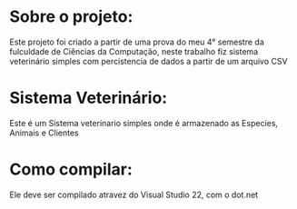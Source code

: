 # Sobre o projeto:
Este projeto foi criado a partir de uma prova do meu 4° semestre da fulculdade de Ciências da Computação, neste trabalho fiz sistema veterinário simples com percistencia de dados a partir de um arquivo CSV

# Sistema Veterinário:
Este é um Sistema veterinario simples onde é armazenado as Especies, Animais e Clientes 

# Como compilar:
Ele deve ser compilado atravez do Visual Studio 22, com o dot.net
